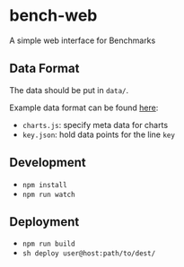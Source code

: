 # bench-web

A simple web interface for Benchmarks

## Data Format

The data should be put in `data/`.

Example data format can be found [here](https://github.com/liufengyun/bench/tree/gh-pages/data):

- `charts.js`: specify meta data for charts
- `key.json`: hold data points for the line `key`

## Development

- `npm install`
- `npm run watch`

## Deployment

- `npm run build`
- `sh deploy user@host:path/to/dest/`


